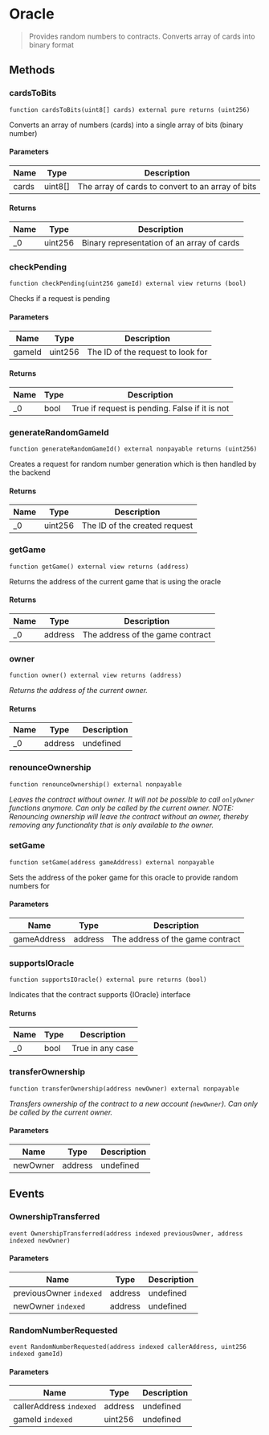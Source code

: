 # Oracle



> Provides random numbers to contracts.        Converts array of cards into binary format





## Methods

### cardsToBits

```solidity
function cardsToBits(uint8[] cards) external pure returns (uint256)
```

Converts an array of numbers (cards) into a single array of bits (binary number)



#### Parameters

| Name | Type | Description |
|---|---|---|
| cards | uint8[] | The array of cards to convert to an array of bits |

#### Returns

| Name | Type | Description |
|---|---|---|
| _0 | uint256 | Binary representation of an array of cards |

### checkPending

```solidity
function checkPending(uint256 gameId) external view returns (bool)
```

Checks if a request is pending



#### Parameters

| Name | Type | Description |
|---|---|---|
| gameId | uint256 | The ID of the request to look for |

#### Returns

| Name | Type | Description |
|---|---|---|
| _0 | bool | True if request is pending. False if it is not |

### generateRandomGameId

```solidity
function generateRandomGameId() external nonpayable returns (uint256)
```

Creates a request for random number generation         which is then handled by the backend




#### Returns

| Name | Type | Description |
|---|---|---|
| _0 | uint256 | The ID of the created request |

### getGame

```solidity
function getGame() external view returns (address)
```

Returns the address of the current game that is using the oracle




#### Returns

| Name | Type | Description |
|---|---|---|
| _0 | address | The address of the game contract |

### owner

```solidity
function owner() external view returns (address)
```



*Returns the address of the current owner.*


#### Returns

| Name | Type | Description |
|---|---|---|
| _0 | address | undefined |

### renounceOwnership

```solidity
function renounceOwnership() external nonpayable
```



*Leaves the contract without owner. It will not be possible to call `onlyOwner` functions anymore. Can only be called by the current owner. NOTE: Renouncing ownership will leave the contract without an owner, thereby removing any functionality that is only available to the owner.*


### setGame

```solidity
function setGame(address gameAddress) external nonpayable
```

Sets the address of the poker game for this oracle         to provide random numbers for



#### Parameters

| Name | Type | Description |
|---|---|---|
| gameAddress | address | The address of the game contract |

### supportsIOracle

```solidity
function supportsIOracle() external pure returns (bool)
```

Indicates that the contract supports {IOracle} interface




#### Returns

| Name | Type | Description |
|---|---|---|
| _0 | bool | True in any case |

### transferOwnership

```solidity
function transferOwnership(address newOwner) external nonpayable
```



*Transfers ownership of the contract to a new account (`newOwner`). Can only be called by the current owner.*

#### Parameters

| Name | Type | Description |
|---|---|---|
| newOwner | address | undefined |



## Events

### OwnershipTransferred

```solidity
event OwnershipTransferred(address indexed previousOwner, address indexed newOwner)
```





#### Parameters

| Name | Type | Description |
|---|---|---|
| previousOwner `indexed` | address | undefined |
| newOwner `indexed` | address | undefined |

### RandomNumberRequested

```solidity
event RandomNumberRequested(address indexed callerAddress, uint256 indexed gameId)
```





#### Parameters

| Name | Type | Description |
|---|---|---|
| callerAddress `indexed` | address | undefined |
| gameId `indexed` | uint256 | undefined |



